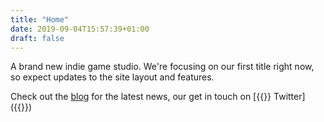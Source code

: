 ```yaml
---
title: "Home"
date: 2019-09-04T15:57:39+01:00
draft: false
---
```


A brand new indie game studio. We're focusing on our first title right now, so expect updates to the site layout
and features.

Check out the [blog](/blog/) for the latest news, our get in touch on [{{<fontawesome fab fa-twitter>}} Twitter]({{<param SocialTwitter>}})
